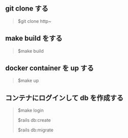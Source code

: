 ## git clone する

> $git clone http~

## make build をする

> $make build

## docker container を up する

> $make up

## コンテナにログインして db を作成する

> $make login
> 
> $rails db:create
> 
> $rails db:migrate
